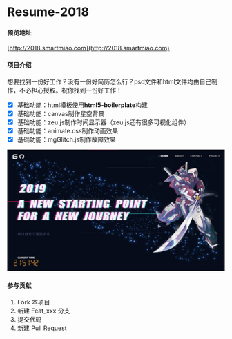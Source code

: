 # Resume-2018

#### 预览地址
[http://2018.smartmiao.com](http://2018.smartmiao.com)

#### 项目介绍
想要找到一份好工作？没有一份好简历怎么行？psd文件和html文件均由自己制作，不必担心授权。祝你找到一份好工作！

- [x] 基础功能：html模板使用**html5-boilerplate**构建
- [x] 基础功能：canvas制作星空背景
- [x] 基础功能：zeu.js制作时间显示器（zeu.js还有很多可视化组件）
- [x] 基础功能：animate.css制作动画效果
- [x] 基础功能：mgGlitch.js制作故障效果

![Alt text](https://raw.githubusercontent.com/hilanmiao/Resume-2018/master/screenshot/screen1.jpg)
#### 参与贡献

1. Fork 本项目
2. 新建 Feat_xxx 分支
3. 提交代码
4. 新建 Pull Request